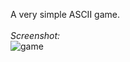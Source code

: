 A very simple ASCII game. <br/> <br/>
<i>Screenshot:</i> <br/>
![game](https://github.com/user-attachments/assets/ca26984d-ccb3-46c2-b3df-0fc1d68dc7a6)
